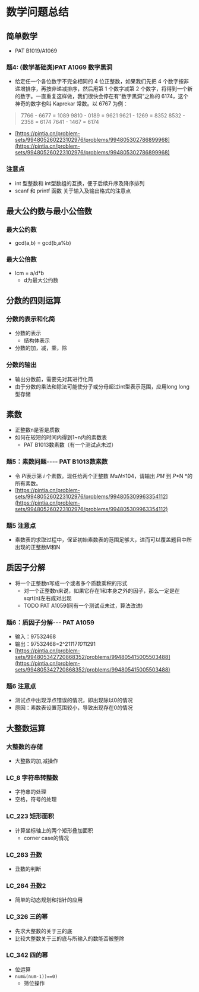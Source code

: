 # 数学问题总结
## 简单数学
- PAT B1019/A1069
### 题4: (数学基础类)PAT A1069 数字黑洞
* 给定任一个各位数字不完全相同的 4 位正整数，如果我们先把 4 个数字按非递增排序，再按非递减排序，然后用第 1 个数字减第 2 个数字，将得到一个新的数字。一直重复这样做，我们很快会停在有“数字黑洞”之称的 6174，这个神奇的数字也叫 Kaprekar 常数。以 6767 为例：
>7766 - 6677 = 1089
>9810 - 0189 = 9621
>9621 - 1269 = 8352
>8532 - 2358 = 6174
>7641 - 1467 = 6174
* [https://pintia.cn/problem-sets/994805260223102976/problems/994805302786899968](https://pintia.cn/problem-sets/994805260223102976/problems/994805302786899968)
### 注意点
* int 型整数和 int型数组的互换，便于后续升序及降序排列
* scanf 和 printf 函数 关于输入及输出格式的注意点

## 最大公约数与最小公倍数
### 最大公约数
- gcd(a,b) = gcd(b,a%b)
### 最大公倍数
- lcm = a/d*b
    - d为最大公约数
## 分数的四则运算
### 分数的表示和化简
- 分数的表示
    - 结构体表示
- 分数的加，减，乘，除
### 分数的输出
- 输出分数前，需要先对其进行化简
- 由于分数的乘法和除法可能使分子或分母超过int型表示范围，应用long long型存储
## 素数
- 正整数n是否是质数
- 如何在较短的时间内得到1~n内的素数表
    - PAT B1013数素数（有一个测试点未过）
### 题5：素数问题---- PAT B1013数素数
* 令 *P*​*i*表示第 *i* 个素数。现任给两个正整数 *M*≤*N*≤10​4，请输出 *P*​*M*​​ 到 *P*​*N *的所有素数。
* [https://pintia.cn/problem-sets/994805260223102976/problems/994805309963354112](https://pintia.cn/problem-sets/994805260223102976/problems/994805309963354112)
### 题5 注意点
* 素数表的求取过程中，保证初始素数表的范围足够大，进而可以覆盖题目中所出现的正整数M和N
## 质因子分解
- 将一个正整数n写成一个或者多个质数乘积的形式
    - 对一个正整数n来说，如果它存在1和本身之外的因子，那么一定是在sqrt(n)左右成对出现
    - TODO PAT A1059(同有一个测试点未过，算法改进)
### 题6：质因子分解--- PAT A1059
* 输入：97532468
* 输出：97532468=2^2*11*17*101*1291
* [https://pintia.cn/problem-sets/994805342720868352/problems/994805415005503488](https://pintia.cn/problem-sets/994805342720868352/problems/994805415005503488)
### 题6 注意点
* 测试点中出现浮点错误的情况，即出现除以0的情况
* 原因：素数表设置范围较小，导致出现存在0的情况
## 大整数运算
### 大整数的存储
- 大整数的加,减操作
### LC_8 字符串转整数
- 字符串的处理
- 空格，符号的处理
### LC_223 矩形面积
- 计算坐标轴上的两个矩形叠加面积
    - corner case的情况
### LC_263 丑数
- 丑数的判断
### LC_264 丑数2
- 简单的动态规划和指针的应用
### LC_326 三的幂
- 先求大整数的关于三的底
- 比较大整数关于三的底与所输入的数能否被整除
### LC_342 四的幂
- 位运算
- `num&(num-1))==0)`
    - 筛位操作






